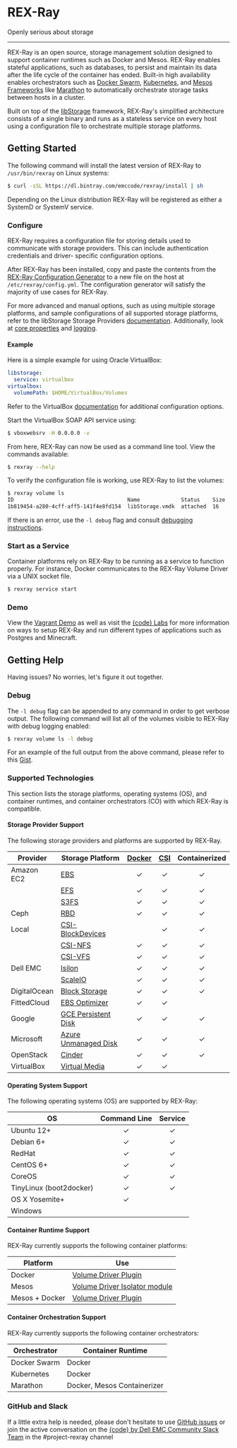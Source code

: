 # REX-Ray

Openly serious about storage

---
REX-Ray is an open source, storage management solution designed to support
container runtimes such as Docker and Mesos. REX-Ray enables stateful
applications, such as databases, to persist and maintain its data after the life
cycle of the container has ended. Built-in high availability enables
orchestrators such as [Docker Swarm](https://docs.docker.com/engine/swarm/),
[Kubernetes](http://kubernetes.io/), and [Mesos
Frameworks](http://mesos.apache.org/) like
[Marathon](https://mesosphere.github.io/marathon/) to automatically orchestrate
storage tasks between hosts in a cluster.

Built on top of the [libStorage](./user-guide/servers/libstorage.md)
framework, REX-Ray's simplified architecture consists of a single binary and
runs as a stateless service on every host using a configuration file to
orchestrate multiple storage platforms.

## Getting Started
The following command will install the latest version of REX-Ray to
`/usr/bin/rexray` on Linux systems:

```sh
$ curl -sSL https://dl.bintray.com/emccode/rexray/install | sh
```

Depending on the Linux distribution REX-Ray will be registered as
either a SystemD or SystemV service.

### Configure
REX-Ray requires a configuration file for storing details used to communicate
with storage providers. This can include authentication credentials and driver-
specific configuration options.

After REX-Ray has been installed, copy and paste the contents from the
[REX-Ray Configuration Generator](http://rexrayconfig.codedellemc.com/) to a
new file on the host at `/etc/rexray/config.yml`. The configuration generator
will satisfy the majority of use cases for REX-Ray.

For more advanced and manual options, such as using multiple storage platforms,
and sample configurations of all supported storage platforms, refer to the
libStorage Storage Providers
[documentation](./user-guide/storage-providers.md).
Additionally, look at [core properties](./user-guide/config.md#configuration-properties)
and [logging](./user-guide/config.md#logging).

#### Example
Here is a simple example for using Oracle VirtualBox:

```yaml
libstorage:
  service: virtualbox
virtualbox:
  volumePath: $HOME/VirtualBox/Volumes
```

Refer to the VirtualBox
[documentation](./user-guide/storage-providers.md#virtualbox)
for additional configuration options.

Start the VirtualBox SOAP API service using:

```sh
$ vboxwebsrv -H 0.0.0.0 -v
```

From here, REX-Ray can now be used as a command line tool. View the commands
available:

```sh
$ rexray --help
```

To verify the configuration file is working, use REX-Ray to list the volumes:

```sh
$ rexray volume ls
ID                                    Name             Status    Size
1b819454-a280-4cff-aff5-141f4e8fd154  libStorage.vmdk  attached  16
```

If there is an error, use the `-l debug` flag and consult [debugging
instructions](/#getting-help).

### Start as a Service
Container platforms rely on REX-Ray to be running as a service to function
properly. For instance, Docker communicates to the REX-Ray Volume Driver via a
UNIX socket file.

```sh
$ rexray service start
```

### Demo
View the [Vagrant Demo](./user-guide/demo/) as well as visit the [{code}
Labs](https://github.com/codedellemc/labs) for more information on ways to
setup REX-Ray and run different types of applications such as Postgres and
Minecraft.

## Getting Help
Having issues? No worries, let's figure it out together.

### Debug
The `-l debug` flag can be appended to any command in order to get verbose
output. The following command will list all of the volumes visible to REX-Ray
with debug logging enabled:

```sh
$ rexray volume ls -l debug
```

For an example of the full output from the above command, please refer to this
[Gist](https://gist.github.com/akutz/df2afe2dc43f75b67b8977f398095ed7).

### Supported Technologies
This section lists the storage platforms, operating systems (OS), and
container runtimes, and container orchestrators (CO) with which REX-Ray
is compatible.

#### Storage Provider Support
The following storage providers and platforms are supported by REX-Ray.

| Provider              | Storage Platform  | <center>[Docker](https://docs.docker.com/engine/extend/plugins_volume/)</center> | <center>[CSI](https://github.com/container-storage-interface/spec)</center> | <center>Containerized</center> |
|-----------------------|----------------------|:---:|:---:|:---:|
| Amazon EC2 | [EBS](./user-guide/storage-providers.md#aws-ebs) | ✓ | ✓ | ✓  |
| | [EFS](./user-guide/storage-providers.md#aws-efs) | ✓ | ✓ | ✓ |
| | [S3FS](./user-guide/storage-providers.md#aws-s3fs) | ✓ | ✓ | ✓ |
| Ceph | [RBD](./user-guide/storage-providers.md#ceph-rbd) | ✓ | ✓ | ✓ |
| Local | [CSI-BlockDevices](https://github.com/codedellemc/csi-blockdevices) | | ✓ | ✓ |
| | [CSI-NFS](https://github.com/codedellemc/csi-nfs) | ✓ | ✓ | ✓ |
| | [CSI-VFS](https://github.com/codedellemc/csi-vfs) | ✓ | ✓ | ✓ |
| Dell EMC | [Isilon](./user-guide/storage-providers.md#dell-emc-isilon) | ✓ | ✓ | ✓ |
| | [ScaleIO](./user-guide/storage-providers.md#dell-emc-scaleio) | ✓ | ✓ | ✓ |
| DigitalOcean | [Block Storage](./user-guide/storage-providers.md#do-block-storage) | ✓ | ✓ | ✓ |
| FittedCloud | [EBS Optimizer](./user-guide/storage-providers.md/#ebs-optimizer) | ✓ | ✓ | |
| Google | [GCE Persistent Disk](./user-guide/storage-providers.md#gce-persistent-disk) | ✓ | ✓ | ✓ |
| Microsoft | [Azure Unmanaged Disk](./user-guide/storage-providers.md#azure-ud) | ✓ | ✓ | ✓ |
| OpenStack | [Cinder](./user-guide/storage-providers.md#cinder) | ✓ | ✓ | ✓ |
| VirtualBox | [Virtual Media](./user-guide/storage-providers.md#virtualbox) | ✓ | ✓ | |

#### Operating System Support
The following operating systems (OS) are supported by REX-Ray:

| OS             | <center>Command Line</center> | <center>Service</center> |
|---------------|:---:|:---:|
| Ubuntu 12+     | ✓          | ✓ |
| Debian 6+      | ✓          | ✓ |
| RedHat         | ✓          | ✓ |
| CentOS 6+      | ✓          | ✓ |
| CoreOS         | ✓          | ✓ |
| TinyLinux (boot2docker)| ✓  | ✓ |
| OS X Yosemite+ | ✓          |  |
| Windows        |            |  |

#### Container Runtime Support
REX-Ray currently supports the following container platforms:

Platform            | Use
------------------|-------------------------
Docker            | [Volume Driver Plugin](./user-guide/schedulers/dockermd)
Mesos             | [Volume Driver Isolator module](./user-guide/schedulers/mesos.md)
Mesos + Docker    | [Volume Driver Plugin](./user-guide/schedulers/mesos.md)

#### Container Orchestration Support
REX-Ray currently supports the following container orchestrators:

Orchestrator      | Container Runtime
------------------|-------------------------
Docker Swarm      | Docker
Kubernetes        | Docker
Marathon          | Docker, Mesos Containerizer

### GitHub and Slack
If a little extra help is needed, please don't hesitate to use [GitHub
issues](https://github.com/codedellemc/rexray/issues) or join the active
conversation on the [{code} by Dell EMC Community Slack
Team](http://community.codedellemc.com/) in the #project-rexray channel
